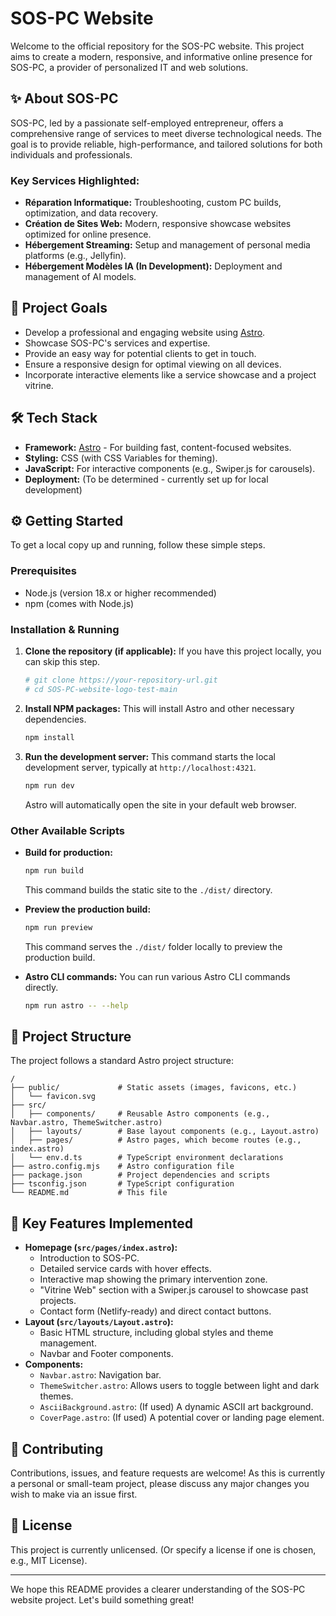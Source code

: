 # SOS-PC Website

Welcome to the official repository for the SOS-PC website. This project aims to create a modern, responsive, and informative online presence for SOS-PC, a provider of personalized IT and web solutions.

## ✨ About SOS-PC

SOS-PC, led by a passionate self-employed entrepreneur, offers a comprehensive range of services to meet diverse technological needs. The goal is to provide reliable, high-performance, and tailored solutions for both individuals and professionals.

### Key Services Highlighted:
*   **Réparation Informatique:** Troubleshooting, custom PC builds, optimization, and data recovery.
*   **Création de Sites Web:** Modern, responsive showcase websites optimized for online presence.
*   **Hébergement Streaming:** Setup and management of personal media platforms (e.g., Jellyfin).
*   **Hébergement Modèles IA (In Development):** Deployment and management of AI models.

## 🚀 Project Goals

*   Develop a professional and engaging website using [Astro](https://astro.build/).
*   Showcase SOS-PC's services and expertise.
*   Provide an easy way for potential clients to get in touch.
*   Ensure a responsive design for optimal viewing on all devices.
*   Incorporate interactive elements like a service showcase and a project vitrine.

## 🛠️ Tech Stack

*   **Framework:** [Astro](https://astro.build/) - For building fast, content-focused websites.
*   **Styling:** CSS (with CSS Variables for theming).
*   **JavaScript:** For interactive components (e.g., Swiper.js for carousels).
*   **Deployment:** (To be determined - currently set up for local development)

## ⚙️ Getting Started

To get a local copy up and running, follow these simple steps.

### Prerequisites

*   Node.js (version 18.x or higher recommended)
*   npm (comes with Node.js)

### Installation & Running

1.  **Clone the repository (if applicable):**
    If you have this project locally, you can skip this step.
    ```sh
    # git clone https://your-repository-url.git
    # cd SOS-PC-website-logo-test-main
    ```

2.  **Install NPM packages:**
    This will install Astro and other necessary dependencies.
    ```sh
    npm install
    ```

3.  **Run the development server:**
    This command starts the local development server, typically at `http://localhost:4321`.
    ```sh
    npm run dev
    ```
    Astro will automatically open the site in your default web browser.

### Other Available Scripts

*   **Build for production:**
    ```sh
    npm run build
    ```
    This command builds the static site to the `./dist/` directory.

*   **Preview the production build:**
    ```sh
    npm run preview
    ```
    This command serves the `./dist/` folder locally to preview the production build.

*   **Astro CLI commands:**
    You can run various Astro CLI commands directly.
    ```sh
    npm run astro -- --help
    ```

## 📁 Project Structure

The project follows a standard Astro project structure:

```
/
├── public/             # Static assets (images, favicons, etc.)
│   └── favicon.svg
├── src/
│   ├── components/     # Reusable Astro components (e.g., Navbar.astro, ThemeSwitcher.astro)
│   ├── layouts/        # Base layout components (e.g., Layout.astro)
│   ├── pages/          # Astro pages, which become routes (e.g., index.astro)
│   └── env.d.ts        # TypeScript environment declarations
├── astro.config.mjs    # Astro configuration file
├── package.json        # Project dependencies and scripts
├── tsconfig.json       # TypeScript configuration
└── README.md           # This file
```

## 🌟 Key Features Implemented

*   **Homepage (`src/pages/index.astro`):**
    *   Introduction to SOS-PC.
    *   Detailed service cards with hover effects.
    *   Interactive map showing the primary intervention zone.
    *   "Vitrine Web" section with a Swiper.js carousel to showcase past projects.
    *   Contact form (Netlify-ready) and direct contact buttons.
*   **Layout (`src/layouts/Layout.astro`):**
    *   Basic HTML structure, including global styles and theme management.
    *   Navbar and Footer components.
*   **Components:**
    *   `Navbar.astro`: Navigation bar.
    *   `ThemeSwitcher.astro`: Allows users to toggle between light and dark themes.
    *   `AsciiBackground.astro`: (If used) A dynamic ASCII art background.
    *   `CoverPage.astro`: (If used) A potential cover or landing page element.

## 🤝 Contributing

Contributions, issues, and feature requests are welcome!
As this is currently a personal or small-team project, please discuss any major changes you wish to make via an issue first.

## 📄 License

This project is currently unlicensed. (Or specify a license if one is chosen, e.g., MIT License).

---

We hope this README provides a clearer understanding of the SOS-PC website project. Let's build something great!

